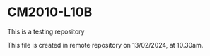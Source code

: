 # CM2010-L10B
This is a testing repository 

This file is created in remote repository on 13/02/2024, at 10.30am.
